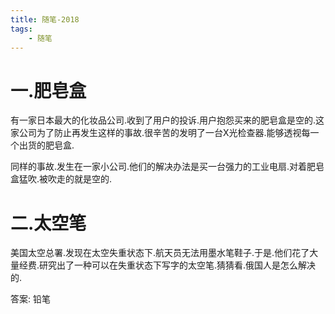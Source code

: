 ```yaml
---
title: 随笔-2018
tags:
    - 随笔
---
```


# 一.肥皂盒

有一家日本最大的化妆品公司.收到了用户的投诉.用户抱怨买来的肥皂盒是空的.这家公司为了防止再发生这样的事故.很辛苦的发明了一台X光检查器.能够透视每一个出货的肥皂盒.

<!--more-->

同样的事故.发生在一家小公司.他们的解决办法是买一台强力的工业电扇.对着肥皂盒猛吹.被吹走的就是空的.

# 二.太空笔

美国太空总署.发现在太空失重状态下.航天员无法用墨水笔鞋子.于是.他们花了大量经费.研究出了一种可以在失重状态下写字的太空笔.猜猜看.俄国人是怎么解决的.

答案: 铅笔